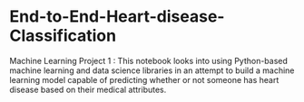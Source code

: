 # End-to-End-Heart-disease-Classification
Machine Learning Project 1 : This notebook looks into using Python-based machine learning and data science libraries in an attempt to build a machine learning model capable of predicting whether or not someone has heart disease based on their medical attributes.
